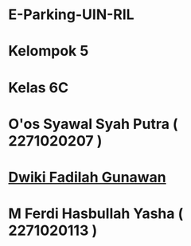 # E-Parking-UIN-RIL
# Kelompok 5
# Kelas 6C
# O'os Syawal Syah Putra   ( 2271020207 )
# [Dwiki Fadilah Gunawan](https://github.com/dwikigunawan123)
# M Ferdi Hasbullah Yasha  ( 2271020113 )
